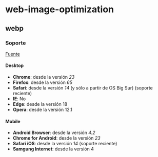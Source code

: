 # web-image-optimization

## webp

### Soporte
[Fuente](https://caniuse.com/webp)

#### Desktop

- **Chrome**: desde la versión *23*
- **Firefox**: desde la versión *65*
- **Safari**: desde la versión *14* (y sólo a partir de OS Big Sur) (soporte reciente)
- **IE**: No
- **Edge**: desde la versión 18
- **Opera**: desde la versión 12.1

#### Mobile

- **Android Browser**: desde la versión *4.2*
- **Chrome for Android**: desde la versión *23*
- **Safari iOS**: desde la versión *14* (soporte reciente)
- **Samgung Internet**: desde la versión 4

